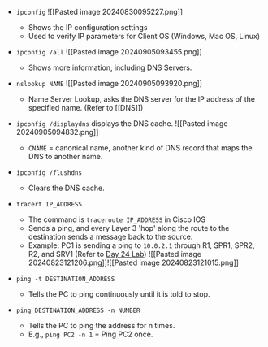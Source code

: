 - `ipconfig`
	![[Pasted image 20240830095227.png]]
	- Shows the IP configuration settings
	- Used to verify IP parameters for Client OS (Windows, Mac OS, Linux)
- `ipconfig /all`
	![[Pasted image 20240905093455.png]]
	- Shows more information, including DNS Servers.
- `nslookup NAME` 
	![[Pasted image 20240905093920.png]]
	- Name Server Lookup, asks the DNS server for the IP address of the specified name. (Refer to [[DNS]])
- `ipconfig /displaydns` displays the DNS cache.
	![[Pasted image 20240905094832.png]]
	- `CNAME` = canonical name, another kind of DNS record that maps the DNS to another name.
- `ipconfig /flushdns`
	- Clears the DNS cache.
	
- `tracert IP_ADDRESS`
	- The command is `traceroute IP_ADDRESS` in Cisco IOS
	- Sends a ping, and every Layer 3 'hop' along the route to the destination sends a message back to the source.
	- Example: PC1 is sending a ping to `10.0.2.1` through R1, SPR1, SPR2, R2, and SRV1 (Refer to [Day 24 Lab](https://youtu.be/KuKC0G3LZc8?si=NadxYOJSACKHrRsS)) ![[Pasted image 20240823121206.png]]![[Pasted image 20240823121015.png]]
- `ping -t DESTINATION_ADDRESS`
	- Tells the PC to ping continuously until it is told to stop.
- `ping DESTINATION_ADDRESS -n NUMBER`
	- Tells the PC to ping the address for n times.
	- E.g., `ping PC2 -n 1` = Ping PC2 once.